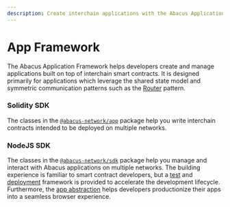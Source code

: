 ```yaml
---
description: Create interchain applications with the Abacus Application SDK
---
```


# App Framework

The Abacus Application Framework helps developers create and manage applications built on top of interchain smart contracts. It is designed primarily for applications which leverage the shared state model and symmetric communication patterns such as the [Router](writing-contracts/router.md) pattern.&#x20;

### Solidity SDK&#x20;

The classes in the [`@abacus-network/app`](https://www.npmjs.com/package/@abacus-network/app) package help you write interchain contracts intended to be deployed on multiple networks.&#x20;

### NodeJS SDK

The classes in the [`@abacus-network/sdk`](https://www.npmjs.com/package/@abacus-network/sdk) package help you manage and interact with Abacus applications on multiple networks. The building experience is familiar to smart contract developers, but a [test](nodejs-sdk/testing-contracts.md) and [deployment](nodejs-sdk/deploying-contracts.md) framework is provided to accelerate the development lifecycle. Furthermore, the [app abstraction](nodejs-sdk/contract-interaction/) helps developers productionize their apps into a seamless browser experience.&#x20;
